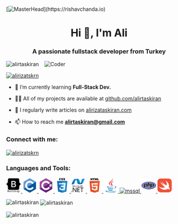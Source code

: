 [![MasterHead](https://1.bp.blogspot.com/-7A4WynwLsM...)](https://rishavchanda.io)
<h1 align="center">Hi 👋, I'm Ali</h1>
<h3 align="center">A passionate fullstack developer from Turkey</h3>
<img align = "right" alt= "Coder" width="400" src="https://scontent.fsaw2-2.fna.fbcdn.net/v/t39.30808-6/278400769_1206021646895737_4993022541418677238_n.jpg?_nc_cat=111&ccb=1-7&_nc_sid=09cbfe&_nc_ohc=WM4TCApVvnkAX8VCldI&_nc_ht=scontent.fsaw2-2.fna&oh=00_AfDs0LLIJ8iTTV6VMs-Ge9qljicRM8dIR1qb_cvi3K-Hbg&oe=6499FEDF">

<p align="left"> <img src="https://komarev.com/ghpvc/?username=alirtaskiran&label=Profile%20views&color=0e75b6&style=flat" alt="alirtaskiran" /> </p>

<p align="left"> <a href="https://twitter.com/alirizatskrn" target="blank"><img src="https://img.shields.io/twitter/follow/alirizatskrn?logo=twitter&style=for-the-badge" alt="alirizatskrn" /></a> </p>

- 🌱 I’m currently learning **Full-Stack Dev.**

- 👨‍💻 All of my projects are available at [github.com/alirtaskiran](github.com/alirtaskiran)

- 📝 I regularly write articles on [alirizataskiran.com](alirizataskiran.com)

- 📫 How to reach me **alirtaskiran@gmail.com**

<h3 align="left">Connect with me:</h3>
<p align="left">
<a href="https://twitter.com/alirizatskrn" target="blank"><img align="center" src="https://raw.githubusercontent.com/rahuldkjain/github-profile-readme-generator/master/src/images/icons/Social/twitter.svg" alt="alirizatskrn" height="30" width="40" /></a>
</p>

<h3 align="left">Languages and Tools:</h3>
<p align="left"> <a href="https://getbootstrap.com" target="_blank" rel="noreferrer"> <img src="https://raw.githubusercontent.com/devicons/devicon/master/icons/bootstrap/bootstrap-plain-wordmark.svg" alt="bootstrap" width="40" height="40"/> </a> <a href="https://www.cprogramming.com/" target="_blank" rel="noreferrer"> <img src="https://raw.githubusercontent.com/devicons/devicon/master/icons/c/c-original.svg" alt="c" width="40" height="40"/> </a> <a href="https://www.w3schools.com/cs/" target="_blank" rel="noreferrer"> <img src="https://raw.githubusercontent.com/devicons/devicon/master/icons/csharp/csharp-original.svg" alt="csharp" width="40" height="40"/> </a> <a href="https://www.w3schools.com/css/" target="_blank" rel="noreferrer"> <img src="https://raw.githubusercontent.com/devicons/devicon/master/icons/css3/css3-original-wordmark.svg" alt="css3" width="40" height="40"/> </a> <a href="https://dotnet.microsoft.com/" target="_blank" rel="noreferrer"> <img src="https://raw.githubusercontent.com/devicons/devicon/master/icons/dot-net/dot-net-original-wordmark.svg" alt="dotnet" width="40" height="40"/> </a> <a href="https://www.w3.org/html/" target="_blank" rel="noreferrer"> <img src="https://raw.githubusercontent.com/devicons/devicon/master/icons/html5/html5-original-wordmark.svg" alt="html5" width="40" height="40"/> </a> <a href="https://www.java.com" target="_blank" rel="noreferrer"> <img src="https://raw.githubusercontent.com/devicons/devicon/master/icons/java/java-original.svg" alt="java" width="40" height="40"/> </a> <a href="https://www.microsoft.com/en-us/sql-server" target="_blank" rel="noreferrer"> <img src="https://www.svgrepo.com/show/303229/microsoft-sql-server-logo.svg" alt="mssql" width="40" height="40"/> </a> <a href="https://www.php.net" target="_blank" rel="noreferrer"> <img src="https://raw.githubusercontent.com/devicons/devicon/master/icons/php/php-original.svg" alt="php" width="40" height="40"/> </a> <a href="https://developer.apple.com/swift/" target="_blank" rel="noreferrer"> <img src="https://raw.githubusercontent.com/devicons/devicon/master/icons/swift/swift-original.svg" alt="swift" width="40" height="40"/> </a> </p>

<p><img align="left" src="https://github-readme-stats.vercel.app/api/top-langs?username=alirtaskiran&show_icons=true&locale=en&layout=compact" alt="alirtaskiran" /></p>

<p>&nbsp;<img align="center" src="https://github-readme-stats.vercel.app/api?username=alirtaskiran&show_icons=true&locale=en" alt="alirtaskiran" /></p>

<p><img align="center" src="https://github-readme-streak-stats.herokuapp.com/?user=alirtaskiran&" alt="alirtaskiran" /></p>
